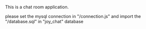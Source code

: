 This is a chat room application.

please set the mysql connection in "/connection.js"
and import the "/database.sql" in "joy_chat" database